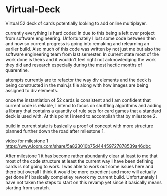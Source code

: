 # Virtual-Deck
Virtual 52 deck of cards potentially looking to add online multiplayer.

currently everything is hard coded in due to this being a left over project from software engineering.  Unfortunately I lost some code between then and now so current progress is going into remaking and relearning an earlier build. Also much of this code was written by not just me but also the software engineering team from last semester. In current state most of the work done is theirs and it wouldn't feel right not acknowledging the work they did and research especially during the most hectic months of quarentine.

attempts currently are to refactor the way div elements and the deck is being constructed in the main.js file along with how images are being assigned to div elements.

once the instantiation of 52 cards is consistent and I am confident that current code is reliable, I intend to focus on shuffling algorithms and adding a library that contains a quantity of rule sets for card games that a standard deck is used with. At this point I intend to accomplish that by milestone 2.


build in current state is basically a proof of concept with more structure planned further down the road after milestone 1.

video for milestone 1 https://www.loom.com/share/5a823010b75d44459727878539a46dbc


After milestone 1 it has become rather abundantly clear at least to me that most of the code structure at least the current way I have been defining cards is not going to work. I was able to work out some issues here and there but overall I think it would be more expedient and more will actually get done if I basically completley rework my current build. Unfortunately I have not taken the steps to start on this revamp yet since it basically means starting from scratch.



